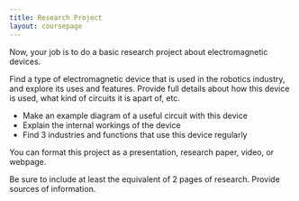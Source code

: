 ```yaml
---
title: Research Project
layout: coursepage
---
```


Now, your job is to do a basic research project about electromagnetic devices.

Find a type of electromagnetic device that is used in the robotics industry, and explore its uses and features. Provide full details about how this device is used, what kind of circuits it is apart of, etc.

- Make an example diagram of a useful circuit with this device
- Explain the internal workings of the device
- Find 3 industries and functions that use this device regularly

You can format this project as a presentation, research paper, video, or webpage.

Be sure to include at least the equivalent of 2 pages of research. Provide sources of information.
